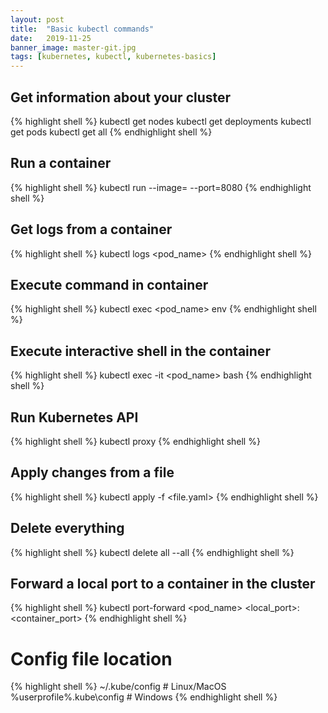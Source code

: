 ```yaml
---
layout: post
title:  "Basic kubectl commands"
date:   2019-11-25
banner_image: master-git.jpg
tags: [kubernetes, kubectl, kubernetes-basics]
---
```


## Get information about your cluster
{% highlight shell %}
kubectl get nodes
kubectl get deployments
kubectl get pods
kubectl get all
{% endhighlight shell %}

## Run a container
{% highlight shell %}
kubectl run <name> --image=<image> --port=8080
{% endhighlight shell %}

## Get logs from a container
{% highlight shell %}
kubectl logs <pod_name>
{% endhighlight shell %}

## Execute command in container
{% highlight shell %}
kubectl exec <pod_name> env
{% endhighlight shell %}

<!--more-->

## Execute interactive shell in the container
{% highlight shell %}
kubectl exec -it <pod_name> bash
{% endhighlight shell %}

## Run Kubernetes API
{% highlight shell %}
kubectl proxy
{% endhighlight shell %}

## Apply changes from a file
{% highlight shell %}
kubectl apply -f <file.yaml>
{% endhighlight shell %}

## Delete everything
{% highlight shell %}
kubectl delete all --all
{% endhighlight shell %}

## Forward a local port to a container in the cluster
{% highlight shell %}
kubectl port-forward <pod_name> <local_port>:<container_port>
{% endhighlight shell %}

# Config file location
{% highlight shell %}
~/.kube/config # Linux/MacOS
%userprofile%\.kube\config # Windows
{% endhighlight shell %}
